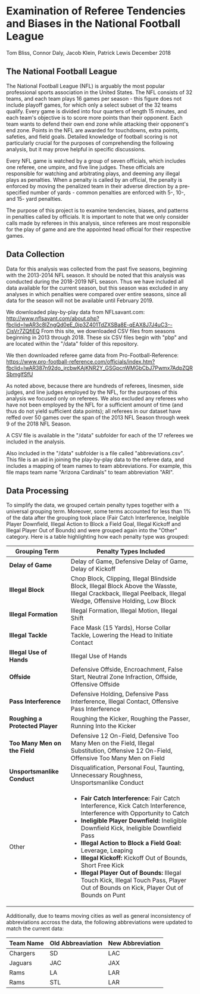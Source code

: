 Examination of Referee Tendencies and Biases in the National Football League
================
Tom Bliss, Connor Daly, Jacob Klein, Patrick Lewis
December 2018

The National Football League
----------------------------

The National Football League (NFL) is arguably the most popular professional sports association in the United States. The NFL consists of 32 teams, and each team plays 16 games per season - this figure does not include playoff games, for which only a select subset of the 32 teams qualify. Every game is divided into four quarters of length 15 minutes, and each team's objective is to score more points than their opponent. Each team wants to defend their own end zone while attacking their opponent's end zone. Points in the NFL are awarded for touchdowns, extra points, safeties, and field goals. Detailed knowledge of football scoring is not particularly crucial for the purposes of comprehending the following analysis, but it may prove helpful in specific discussions.

Every NFL game is watched by a group of seven officials, which includes one referee, one umpire, and five line judges. These officials are responsible for watching and arbitrating plays, and deeming any illegal plays as penalties. When a penalty is called by an official, the penalty is enforced by moving the penalized team in their adverse direction by a pre-specified number of yards - common penalties are enforced with 5-, 10-, and 15- yard penalties.

The purpose of this project is to examine tendencies, biases, and patterns in penalties called by officials. It is important to note that we only consider calls made by referees in this analysis, since referees are most responsible for the play of game and are the appointed head official for their respective games.

Data Collection
---------------

Data for this analysis was collected from the past five seasons, beginning with the 2013-2014 NFL season. It should be noted that this analysis was conducted during the 2018-2019 NFL season. Thus we have included all data available for the current season, but this season was excluded in any analyses in which penalties were compared over entire seasons, since all data for the season will not be available until February 2019.

We downloaded play-by-play data from NFLsavant.com: <http://www.nflsavant.com/about.php?fbclid=IwAR3c8IZngQd0eE_0jp3Z401TdZXSBa8E-qEAX8J7J4uC3--CisVr7ZQfjEQ> From this site, we downloaded CSV files from seasons beginning in 2013 through 2018. These six CSV files begin with "pbp" and are located within the "/data" folder of this repository.

We then downloaded referee game data from Pro-Football-Reference: <https://www.pro-football-reference.com/officials/index.htm?fbclid=IwAR387n92do_jrcbwKAjKNR2Y_GSGpcnWMGbCbJ7Pwmx7AdpZQRSbmglfSfU>

As noted above, because there are hundreds of referees, linesmen, side judges, and line judges employed by the NFL, for the purposes of this analysis we focused only on referees. We also excluded any referees who have not been employed by the NFL for a sufficient amount of time (and thus do not yield sufficient data points); all referees in our dataset have reffed over 50 games over the span of the 2013 NFL Season through week 9 of the 2018 NFL Season.

A CSV file is available in the "/data" subfolder for each of the 17 referees we included in the analysis.

Also included in the "/data" subfolder is a file called "abbreviations.csv". This file is an aid in joining the play-by-play data to the referee data, and includes a mapping of team names to team abbreviations. For example, this file maps team name "Arizona Cardinals" to team abbreviation "ARI".

Data Processing
---------------

To simplify the data, we grouped certain penalty types together with a universal grouping term. Moreover, some terms accounted for less than 1% of the data after the grouping took place (Fair Catch Interference, Inelgible Player Downfield, Illegal Action to Block a Field Goal, Illegal Kickoff and Illegal Player Out of Bounds) and were grouped again into the "Other" category.  Here is a table highlighting how each penalty type was grouped:

| Grouping Term    |  Penalty Types Included |
|------------------|-----------------------|
| <strong> Delay of Game </strong> | Delay of Game, Defensive Delay of Game, Delay of Kickoff |
| <strong> Illegal Block </strong>| Chop Block, Clipping, Illegal Blindside Block, Illegal Block Above the Wasste, Illegal Crackback, Illegal Peelback, Illegal Wedge, Offensive Holding, Low Block |
|<strong> Illegal Formation </strong>| Illegal Formation, Illegal Motion, Illegal Shift |
|<strong> Illegal Tackle </strong>| Face Mask (15 Yards), Horse Collar Tackle, Lowering the Head to Initiate Contact |
|<strong> Illegal Use of Hands </strong>| Illegal Use of Hands
|<strong> Offside </strong>| Defensive Offside, Encroachment, False Start, Neutral Zone Infraction, Offside, Offensive Offside |
|<strong> Pass Interference </strong>| Defensive Holding, Defensive Pass Interference, Illegal Contact, Offensive Pass Interference |
|<strong> Roughing a Protected Player </strong>| Roughing the Kicker, Roughing the Passer, Running Into the Kicker |
|<strong> Too Many Men on the Field </strong>| Defensive 12 On-Field, Defensive Too Many Men on the Field, Illegal Substitution, Offensive 12 On-Field, Offensive Too Many Men on Field |
|<strong> Unsportsmanlike Conduct </strong>| Disqualification, Personal Foul, Taunting, Unnecessary Roughness, Unsportsmanlike Conduct |
| Other | <ul><li><strong>Fair Catch Interference:</strong> Fair Catch Interference, Kick Catch Interference, Interference with Opportunity to Catch</li><li><strong>Ineligible Player Downfield:</strong> Ineligible Downfield Kick, Ineligible Downfield Pass</li><li><strong>Illegal Action to Block a Field Goal:</strong> Leverage, Leaping</li><li><strong>Illegal Kickoff:</strong> Kickoff Out of Bounds, Short Free Kick</li><li><strong>Illegal Player Out of Bounds:</strong> Illegal Touch Kick, Illegal Touch Pass, Player Out of Bounds on Kick, Player Out of Bounds on Punt</li></ul> |

Additionally, due to teams moving cities as well as general inconsistency of abbreviations accross the data, the following abbreviations were updated to match the current data:

| Team Name |  Old Abbreaviation   |  New Abbreviation |
|-----------|----------------------|-------------------|
| Chargers | SD | LAC | 
| Jaguars| JAC | JAX |
| Rams | LA  | LAR |
| Rams | STL | LAR |

